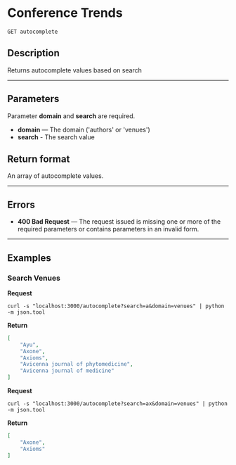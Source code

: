 # Conference Trends

    GET autocomplete

## Description
Returns autocomplete values based on search

***

## Parameters
Parameter **domain** and **search** are required.

- **domain** — The domain ('authors' or 'venues')
- **search** - The search value

## Return format
An array of autocomplete values.

***

## Errors
- **400 Bad Request** — The request issued is missing one or more of the required parameters or contains parameters in an invalid form.


***

## Examples

### Search Venues

**Request**

``` shell
curl -s "localhost:3000/autocomplete?search=a&domain=venues" | python -m json.tool
```

**Return**
``` json
[
    "Ayu",
    "Axone",
    "Axioms",
    "Avicenna journal of phytomedicine",
    "Avicenna journal of medicine"
]
```

**Request**

``` shell
curl -s "localhost:3000/autocomplete?search=ax&domain=venues" | python -m json.tool
```

**Return**
``` json
[
    "Axone",
    "Axioms"
]
```
